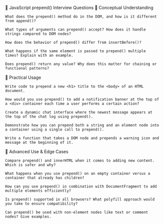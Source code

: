🔧 JavaScript prepend() Interview Questions
📘 Conceptual Understanding

    What does the prepend() method do in the DOM, and how is it different from append()?

    What types of arguments can prepend() accept? How does it handle strings compared to DOM nodes?

    How does the behavior of prepend() differ from insertBefore()?

    What happens if the same element is passed to prepend() multiple times? Explain with an example.

    Does prepend() return any value? Why does this matter for chaining or functional patterns?

🔨 Practical Usage

    Write code to prepend a new <h1> title to the <body> of an HTML document.

    How would you use prepend() to add a notification banner at the top of a <div> container each time a user performs a certain action?

    Create a dynamic chat interface where the newest message appears at the top of the chat log using prepend().

    Demonstrate how you can prepend both a string and an element node into a container using a single call to prepend().

    Write a function that takes a DOM node and prepends a warning icon and message at the beginning of it.

🧠 Advanced Use & Edge Cases

    Compare prepend() and innerHTML when it comes to adding new content. Which is safer and why?

    What happens when you use prepend() on an empty container versus a container that already has children?

    How can you use prepend() in combination with DocumentFragment to add multiple elements efficiently?

    Is prepend() supported in all browsers? What polyfill approach would you take to ensure compatibility?

    Can prepend() be used with non-element nodes like text or comment nodes? Give examples.
